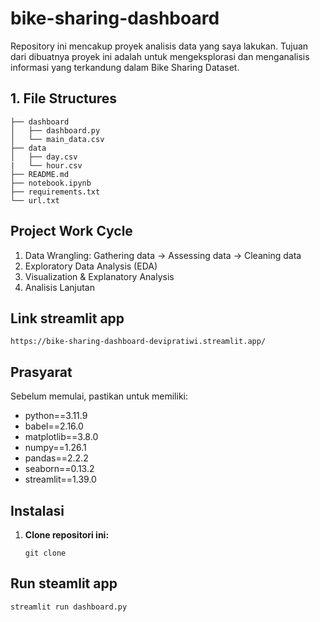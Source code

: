 # bike-sharing-dashboard

Repository ini mencakup proyek analisis data yang saya lakukan. Tujuan dari dibuatnya proyek ini adalah untuk mengeksplorasi dan menganalisis informasi yang terkandung dalam Bike Sharing Dataset. 

## 1. File Structures
```
├── dashboard
│   ├── dashboard.py
│   └── main_data.csv
├── data
│   ├── day.csv
|   └── hour.csv
├── README.md
├── notebook.ipynb
├── requirements.txt
└── url.txt
```
## Project Work Cycle
1. Data Wrangling: Gathering data -> Assessing data -> Cleaning data
2. Exploratory Data Analysis (EDA)
3. Visualization & Explanatory Analysis
4. Analisis Lanjutan
## Link streamlit app
```
https://bike-sharing-dashboard-devipratiwi.streamlit.app/
```
## Prasyarat
Sebelum memulai, pastikan untuk memiliki:
- python==3.11.9
- babel==2.16.0
- matplotlib==3.8.0
- numpy==1.26.1
- pandas==2.2.2
- seaborn==0.13.2
- streamlit==1.39.0
## Instalasi
1. **Clone repositori ini:**
   ```
   git clone
   ```
## Run steamlit app
```
streamlit run dashboard.py
```
